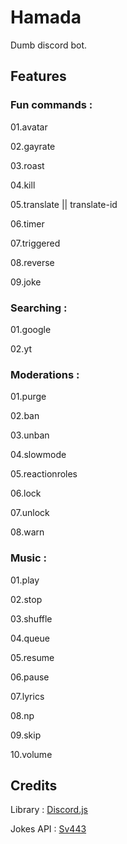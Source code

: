 # Hamada
Dumb discord bot.

## Features

### Fun commands :

01.avatar

02.gayrate

03.roast

04.kill

05.translate || translate-id

06.timer

07.triggered

08.reverse

09.joke

### Searching :

01.google

02.yt

### Moderations :

01.purge

02.ban

03.unban

04.slowmode

05.reactionroles

06.lock

07.unlock

08.warn

### Music :

01.play

02.stop

03.shuffle

04.queue

05.resume

06.pause

07.lyrics

08.np

09.skip

10.volume

## Credits

Library : [Discord.js](https://discord.js.org/)

Jokes API : [Sv443](https://sv443.net/jokeapi/v2/joke/Any)
